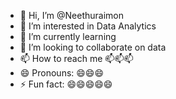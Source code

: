 - 👋 Hi, I’m @Neethuraimon
- 👀 I’m interested in Data Analytics
- 🌱 I’m currently learning  
- 💞️ I’m looking to collaborate on data
- 📫 How to reach me 📫📫📫
- 😄 Pronouns: 😄😄😄
- ⚡ Fun fact: 😄😄😄😄😄

<!---
Neethuraimon/Neethuraimon is a ✨ special ✨ repository because its `README.md` (this file) appears on your GitHub profile.
You can click the Preview link to take a look at your changes.
--->
